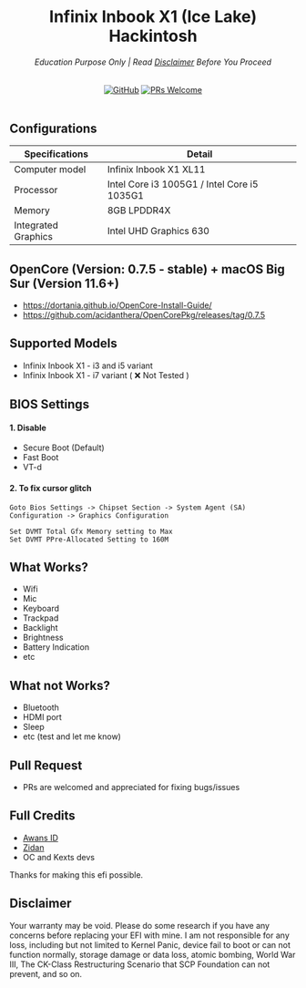 <div align="center">
<h1>Infinix Inbook X1 (Ice Lake) Hackintosh</h1>
<h6>Education Purpose Only | Read <a href="#disclaimer">Disclaimer</a> Before You Proceed</h6>
<a href="https://github.com/xqsit94/gridsome-starter-geek-blog/blob/main/LICENSE"><img alt="GitHub" src="https://img.shields.io/github/license/xqsit94/infinix-inbook-x1-hackintosh?color=green&logo=github"></a>
<a href="https://github.com/xqsit94/infinix-inbook-x1-hackintosh/pulls"><img alt="PRs Welcome" src="https://img.shields.io/badge/PRs-welcome-brightgreen"></a>
</div>
<br>

## Configurations
| Specifications      | Detail                                      |
|---------------------|---------------------------------------------|
| Computer model      | Infinix Inbook X1 XL11                      |
| Processor           | Intel Core i3 1005G1 / Intel Core i5 1035G1 |
| Memory              | 8GB LPDDR4X                                 |
| Integrated Graphics | Intel UHD Graphics 630                      |


## OpenCore (Version: 0.7.5 - stable) + macOS Big Sur (Version 11.6+)
- https://dortania.github.io/OpenCore-Install-Guide/
- https://github.com/acidanthera/OpenCorePkg/releases/tag/0.7.5

## Supported Models
- Infinix Inbook X1 - i3 and i5 variant
- Infinix Inbook X1 - i7 variant ( ❌ Not Tested )

## BIOS Settings
#### 1. Disable
- Secure Boot (Default)
- Fast Boot
- VT-d

#### 2. To fix cursor glitch
```
Goto Bios Settings -> Chipset Section -> System Agent (SA) Configuration -> Graphics Configuration

Set DVMT Total Gfx Memory setting to Max
Set DVMT PPre-Allocated Setting to 160M
```


## What Works?
- Wifi
- Mic
- Keyboard
- Trackpad
- Backlight
- Brightness
- Battery Indication
- etc

## What not Works?
- Bluetooth
- HDMI port
- Sleep
- etc (test and let me know)

## Pull Request
- PRs are welcomed and appreciated for fixing bugs/issues

## Full Credits
- [Awans ID](https://www.instagram.com/awans.id/)
- [Zidan](https://www.instagram.com/zidan1909/)
- OC and Kexts devs

Thanks for making this efi possible.

## Disclaimer
Your warranty may be void. Please do some research if you have any concerns before replacing your EFI with mine. I am not responsible for any loss, including but not limited to Kernel Panic, device fail to boot or can not function normally, storage damage or data loss, atomic bombing, World War III, The CK-Class Restructuring Scenario that SCP Foundation can not prevent, and so on.